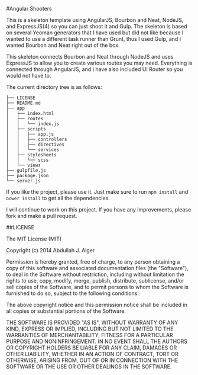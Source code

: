 #Angular Shooters

This is a skeleton template using AngularJS, Bourbon and Neat, NodeJS, and ExpressJS(4) so you can just shoot it and Gulp. The skeleton is based on several Yeoman generators that I have used but did not like because I wanted to use a different task runner than Grunt, thus I used Gulp, and I wanted Bourbon and Neat right out of the box. 

This skeleton connects Bourbon and Neat through NodeJS and uses ExpressJS to allow you to create various routes you may need. Everything is connected through AngularJS, and I have also included UI Router so you would not have to.  

The current directory tree is as follows:

```
├── LICENSE
├── README.md
├── app
│   ├── index.html
│   ├── routes
│   │   └── index.js
│   ├── scripts
│   │   ├── app.js
│   │   ├── controllers
│   │   ├── directives
│   │   └── services
│   ├── stylesheets
│   │   └── scss
│   └── views
├── gulpfile.js
├── package.json
└── server.js
```

If you like the project, please use it. Just make sure to run ```npm install``` and ```bower install``` to get all the dependencies.

I will continue to work on this project. If you have any improvements, please fork and make a pull request. 


##LICENSE

The MIT License (MIT)

Copyright (c) 2014 Abdullah J. Alger

Permission is hereby granted, free of charge, to any person obtaining a copy
of this software and associated documentation files (the "Software"), to deal
in the Software without restriction, including without limitation the rights
to use, copy, modify, merge, publish, distribute, sublicense, and/or sell
copies of the Software, and to permit persons to whom the Software is
furnished to do so, subject to the following conditions:

The above copyright notice and this permission notice shall be included in all
copies or substantial portions of the Software.

THE SOFTWARE IS PROVIDED "AS IS", WITHOUT WARRANTY OF ANY KIND, EXPRESS OR
IMPLIED, INCLUDING BUT NOT LIMITED TO THE WARRANTIES OF MERCHANTABILITY,
FITNESS FOR A PARTICULAR PURPOSE AND NONINFRINGEMENT. IN NO EVENT SHALL THE
AUTHORS OR COPYRIGHT HOLDERS BE LIABLE FOR ANY CLAIM, DAMAGES OR OTHER
LIABILITY, WHETHER IN AN ACTION OF CONTRACT, TORT OR OTHERWISE, ARISING FROM,
OUT OF OR IN CONNECTION WITH THE SOFTWARE OR THE USE OR OTHER DEALINGS IN THE
SOFTWARE.
